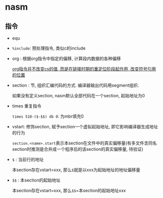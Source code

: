 # nasm
## 指令
- equ
- `%include`: 预处理指令, 类似c的include
- org : 根据org指令中指定的偏移, 计算段内数据的各种偏移

	[org指令并不改变cs的值, 而是在链接时期的重定位阶段起作用, 改变符号引用的位置](https://www.cnblogs.com/yangwindsor/p/3336681.html)
- section : 节, 组织汇编代码的方式. 编译器输出代码用segment组织.

	如果没有定义section, nasm默认全部代码在一个section, 起始地址为0
- times 重复指令

	`times 510-($-$$) db 0`: 为mbr填充0
- vstart: 修饰section, 赋予section一个虚拟起始地址, 即它影响编译器生成地址的行为
	
	`section.<name>.start`表示本section在文件中的真实偏移量(有多文件含同名section时推测是合并成一个程序后的该section的真实偏移量, 待验证)
- `$` : 当前行的地址

	本section存在vstart=xxx, 那么`$`就是以xxx为起始地址的地址偏移量
- `$$` : 本section的起始地址

	本section存在vstart=xxx, 那么`$$`=本section的起始地址xxx